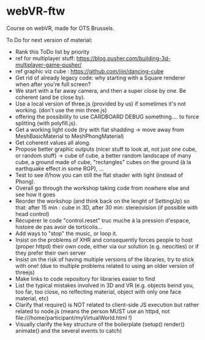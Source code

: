 # webVR-ftw
 Course on webVR, made for OTS Brussels.
 
 To Do for next version of material:
 
 * Rank this ToDo list by priority
 * ref for multiplayer stuff: https://blog.pusher.com/building-3d-multiplayer-game-pusher/
 * ref graphic viz cube : https://github.com/jiin/dancing-cube
 * Get rid of already legacy code: why starting with a Square renderer when after you're full screen?
 * We start with a far away camera, and then a super close by one. Be coherent (and be close by).
 * Use a local version of three.js (provided by us) if sometimes it's not working. (don't use the min three.js)
 * offering the possibility to use CARDBOARD DEBUG something.... to force splitting (with polyfill.js).
 * Get a working light code (try with flat shadding -> move away from MeshBasicMaterial to MeshPhongMaterial)
 * Get coherent values all along.
 * Propose better graphic outputs (nicer stuff to look at, not just one cube, or random stuff) -> cube of cube, a better random landscape of many cube, a ground made of cube, "rectangles" cubes on the ground (à la earthquake effect in some RGP), ...
 * Test to see if/how you can still the flat shader with light (instead of Phong).
 * Overall go through the workshop taking code from nowhere else and see how it goes
 * Reorder the workshop (and think back on the lenght of SettingUp) so that: after 15 min : cube in 3D, after 30 min: stereovision (if possible with head control)
 * Récupérer le code "control.reset" truc muche à la pression d'espace, histoire de pas avoir de torticolis...
 * Add ways to "stop" the music, or loop it.
 * Insist on the problems of XHR and consequently forces people to host (proper httpd) their own code, either via our solution (e.g. neocities) or if they prefer their own server
 * Insist on the risk of having multiple versions of the libraries, try to stick with one! (due to multiple problems related to using an older version of threejs)
 * Make links to code repository for libraries easier to find
 * List the typical mistakes involved in 3D and VR (e.g. objects beind you, too far, too close, no relfecting material, object with only one face material, etc)
 * Clarify that require() is NOT related to client-side JS execution but rather related to node.js (means the person MUST use an httpd, not file:///home/participant/myVirtualWorld.html !)
 * Visually clarify the key structure of the boilerplate (setup() render() animate() and the several events to catch)
